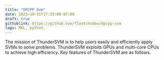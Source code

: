 ```yaml
---
title: "DPCPP Svm"
date: 2023-10-31T17:33:00-07:00
draft: true
githublink: https://github.com/floatshadow/dpcpp-svm
tags: MKL, python, 
---
```


The mission of ThunderSVM is to help users easily and efficiently apply SVMs to solve problems. ThunderSVM exploits GPUs and multi-core CPUs to achieve high efficiency. Key features of ThunderSVM are as follows.

